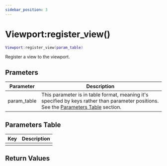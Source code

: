 ```yaml
---
sidebar_position: 3
---
```


# Viewport:register_view()
```lua
Viewport:register_view(param_table)
```
Register a view to the viewport.


## Prameters
|Parameter|Description|
|-|-|
|param_table|This parameter is in table format, meaning it's specified by keys rather than parameter positions. See the [Parameters Table](#parameters-table) section.|


## Parameters Table
|Key|Description|
|-|-|
| | |


## Return Values
